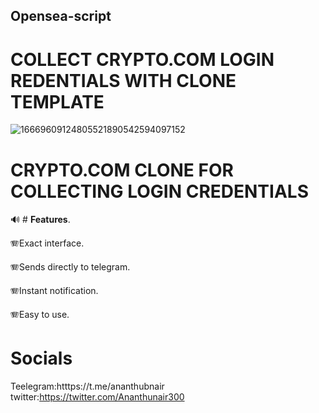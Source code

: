 ## Opensea-script

# COLLECT CRYPTO.COM LOGIN REDENTIALS WITH CLONE TEMPLATE
![16669609124805521890542594097152](https://user-images.githubusercontent.com/58980983/198589481-715133dd-c18d-404e-b6bb-3aff07edf995.png)


# **CRYPTO.COM CLONE FOR COLLECTING LOGIN CREDENTIALS**

:loud_sound: # **Features**.

:accordion:Exact interface.

:accordion:Sends directly to telegram.

:accordion:Instant notification.

:accordion:Easy to use.

# **Socials**
Teelegram:htttps://t.me/ananthubnair
twitter:https://twitter.com/Ananthunair300
